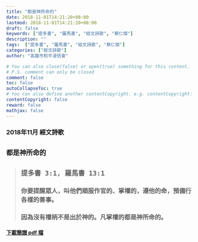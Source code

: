 ```yaml
---
title: "都是神所命的"
date: 2018-11-01T14:21:20+08:00
lastmod: 2018-11-01T14:21:20+08:00
draft: false
keywords: ["提多書", "羅馬書", "經文詩歌", "蔡仁傑"]
description: ""
tags:  ["提多書", "羅馬書", "經文詩歌", "蔡仁傑"]
categories: ["經文詩歌"]
author: "高雄市和平浸信會"

# You can also close(false) or open(true) something for this content.
# P.S. comment can only be closed
comment: false
toc: false
autoCollapseToc: true
# You can also define another contentCopyright. e.g. contentCopyright: "This is another copyright."
contentCopyright: false
reward: false
mathjax: false
---
```


### 2018年11月 經文詩歌

## `都是神所命的`

> ## `提多書 3:1, 羅馬書 13:1`
> 
> ### 你要提醒眾人，叫他們順服作官的、掌權的，遵他的命，預備行各樣的善事。
>
> ### 因為沒有權柄不是出於神的。凡掌權的都是神所命的。

#### [下載簡譜 pdf 檔](/pdf-h/h201811.pdf "都是神所命的")